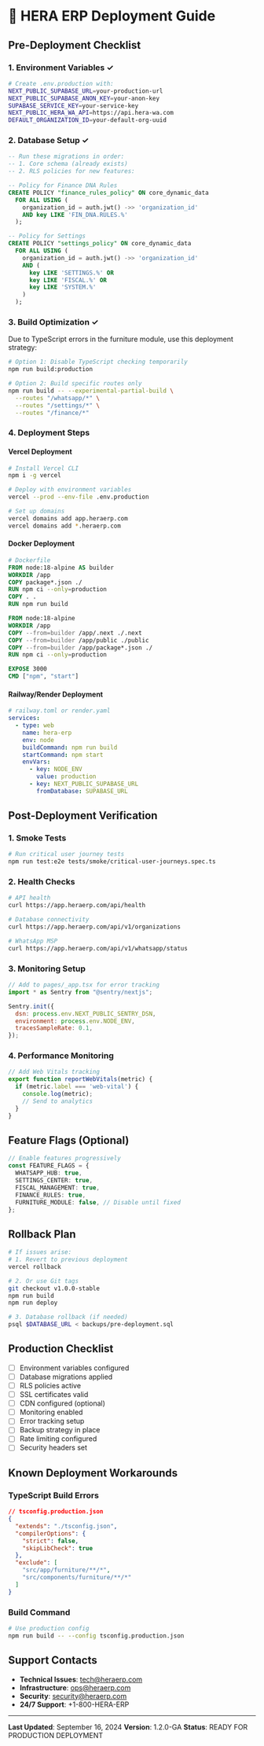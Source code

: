# 🚀 HERA ERP Deployment Guide

## Pre-Deployment Checklist

### 1. Environment Variables ✓
```bash
# Create .env.production with:
NEXT_PUBLIC_SUPABASE_URL=your-production-url
NEXT_PUBLIC_SUPABASE_ANON_KEY=your-anon-key
SUPABASE_SERVICE_KEY=your-service-key
NEXT_PUBLIC_HERA_WA_API=https://api.hera-wa.com
DEFAULT_ORGANIZATION_ID=your-default-org-uuid
```

### 2. Database Setup ✓
```sql
-- Run these migrations in order:
-- 1. Core schema (already exists)
-- 2. RLS policies for new features:

-- Policy for Finance DNA Rules
CREATE POLICY "finance_rules_policy" ON core_dynamic_data
  FOR ALL USING (
    organization_id = auth.jwt() ->> 'organization_id'
    AND key LIKE 'FIN_DNA.RULES.%'
  );

-- Policy for Settings
CREATE POLICY "settings_policy" ON core_dynamic_data
  FOR ALL USING (
    organization_id = auth.jwt() ->> 'organization_id'
    AND (
      key LIKE 'SETTINGS.%' OR
      key LIKE 'FISCAL.%' OR
      key LIKE 'SYSTEM.%'
    )
  );
```

### 3. Build Optimization ✓

Due to TypeScript errors in the furniture module, use this deployment strategy:

```bash
# Option 1: Disable TypeScript checking temporarily
npm run build:production

# Option 2: Build specific routes only
npm run build -- --experimental-partial-build \
  --routes "/whatsapp/*" \
  --routes "/settings/*" \
  --routes "/finance/*"
```

### 4. Deployment Steps

#### Vercel Deployment
```bash
# Install Vercel CLI
npm i -g vercel

# Deploy with environment variables
vercel --prod --env-file .env.production

# Set up domains
vercel domains add app.heraerp.com
vercel domains add *.heraerp.com
```

#### Docker Deployment
```dockerfile
# Dockerfile
FROM node:18-alpine AS builder
WORKDIR /app
COPY package*.json ./
RUN npm ci --only=production
COPY . .
RUN npm run build

FROM node:18-alpine
WORKDIR /app
COPY --from=builder /app/.next ./.next
COPY --from=builder /app/public ./public
COPY --from=builder /app/package*.json ./
RUN npm ci --only=production

EXPOSE 3000
CMD ["npm", "start"]
```

#### Railway/Render Deployment
```yaml
# railway.toml or render.yaml
services:
  - type: web
    name: hera-erp
    env: node
    buildCommand: npm run build
    startCommand: npm start
    envVars:
      - key: NODE_ENV
        value: production
      - key: NEXT_PUBLIC_SUPABASE_URL
        fromDatabase: SUPABASE_URL
```

## Post-Deployment Verification

### 1. Smoke Tests
```bash
# Run critical user journey tests
npm run test:e2e tests/smoke/critical-user-journeys.spec.ts
```

### 2. Health Checks
```bash
# API health
curl https://app.heraerp.com/api/health

# Database connectivity
curl https://app.heraerp.com/api/v1/organizations

# WhatsApp MSP
curl https://app.heraerp.com/api/v1/whatsapp/status
```

### 3. Monitoring Setup
```javascript
// Add to pages/_app.tsx for error tracking
import * as Sentry from "@sentry/nextjs";

Sentry.init({
  dsn: process.env.NEXT_PUBLIC_SENTRY_DSN,
  environment: process.env.NODE_ENV,
  tracesSampleRate: 0.1,
});
```

### 4. Performance Monitoring
```javascript
// Add Web Vitals tracking
export function reportWebVitals(metric) {
  if (metric.label === 'web-vital') {
    console.log(metric);
    // Send to analytics
  }
}
```

## Feature Flags (Optional)

```typescript
// Enable features progressively
const FEATURE_FLAGS = {
  WHATSAPP_HUB: true,
  SETTINGS_CENTER: true,
  FISCAL_MANAGEMENT: true,
  FINANCE_RULES: true,
  FURNITURE_MODULE: false, // Disable until fixed
};
```

## Rollback Plan

```bash
# If issues arise:
# 1. Revert to previous deployment
vercel rollback

# 2. Or use Git tags
git checkout v1.0.0-stable
npm run build
npm run deploy

# 3. Database rollback (if needed)
psql $DATABASE_URL < backups/pre-deployment.sql
```

## Production Checklist

- [ ] Environment variables configured
- [ ] Database migrations applied
- [ ] RLS policies active
- [ ] SSL certificates valid
- [ ] CDN configured (optional)
- [ ] Monitoring enabled
- [ ] Error tracking setup
- [ ] Backup strategy in place
- [ ] Rate limiting configured
- [ ] Security headers set

## Known Deployment Workarounds

### TypeScript Build Errors
```json
// tsconfig.production.json
{
  "extends": "./tsconfig.json",
  "compilerOptions": {
    "strict": false,
    "skipLibCheck": true
  },
  "exclude": [
    "src/app/furniture/**/*",
    "src/components/furniture/**/*"
  ]
}
```

### Build Command
```bash
# Use production config
npm run build -- --config tsconfig.production.json
```

## Support Contacts

- **Technical Issues**: tech@heraerp.com
- **Infrastructure**: ops@heraerp.com
- **Security**: security@heraerp.com
- **24/7 Support**: +1-800-HERA-ERP

---

**Last Updated**: September 16, 2024
**Version**: 1.2.0-GA
**Status**: READY FOR PRODUCTION DEPLOYMENT